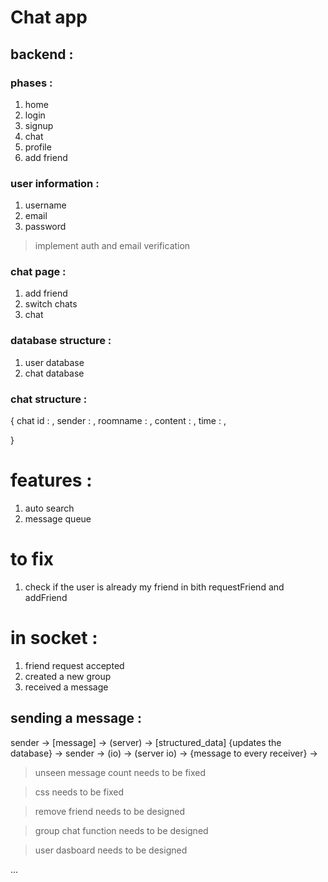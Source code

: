 # Chat app

## backend :

### phases :
1. home
2. login
3. signup
4. chat
5. profile
6. add friend


### user information :
1. username
2. email
3. password

> implement auth and email verification

### chat page :
1. add friend
2. switch chats
3. chat

### database structure :
1. user database
2. chat database

### chat structure :
{
    chat id : ,
    sender : ,
    roomname : ,
    content : ,
    time : ,

}


# features :
1. auto search
2. message queue


# to fix
1. check if the user is already my friend in bith requestFriend and addFriend


# in socket :
1. friend request accepted
2. created a new group
3. received a message


## sending a message :
sender -> [message] -> (server) -> [structured_data] {updates the database} -> sender -> (io) -> (server io) -> {message to every receiver} ->

> unseen message count needs to be fixed

> css needs to be fixed

> remove friend needs to be designed

> group chat function needs to be designed

> user dasboard needs to be designed

...
